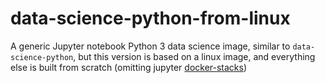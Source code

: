# data-science-python-from-linux

A generic Jupyter notebook Python 3 data science image, similar to `data-science-python`, but this version is based on a linux image, and everything else is built from scratch (omitting jupyter [docker-stacks](https://github.com/jupyter/docker-stacks))


